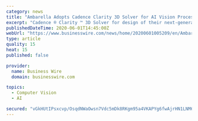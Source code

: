 ```yaml
---
category: news
title: "Ambarella Adopts Cadence Clarity 3D Solver for AI Vision Processor Development"
excerpt: "Cadence ® Clarity ™ 3D Solver for design of their next-generation AI vision processors. Ambarella’s products are used in a wide variety of human and computer vision applications, including video security,"
publishedDateTime: 2020-06-01T14:45:00Z
webUrl: "https://www.businesswire.com/news/home/20200601005209/en/Ambarella-Adopts-Cadence-Clarity-3D-Solver-AI"
type: article
quality: 15
heat: 15
published: false

provider:
  name: Business Wire
  domain: businesswire.com

topics:
  - Computer Vision
  - AI

secured: "vGkHUtIPsxcvp/OsqdNWaOwsn7Vdc5mDk8RKgm95a4VKAPYg6fwAjrHN1LNM6jodyOsP0nNXmHsPDS+KVlT6vh2HsnlNPIU1Dhcmy/ZJyoXFVnYvtIsO+57PcvXY6+iYsJKC/VaNsoGN4Wr+2PEC2Zi3qjYKZD0SaHJUDKBvVCeYG50T7QekU4xSTqZFQFEuVgd3Ikeqiyit2ikUZsxjhQUP0YTqi+sBKu2qD5DXZSGmZvE7gAe/AGLyG75lzJEpaSD5gO2AFmGeNVGOwMvast3DPhwqw/dWpLRuj6tlLq+BPCAfHv73AbSk6yWbEOOK;nE7DvEholECJMT6aldksYg=="
---
```


